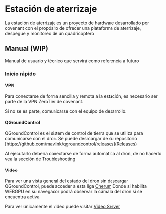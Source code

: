 # Estación de aterrizaje

La estación de aterrizaje es un proyecto de hardware desarrollado por
covenant con el propósito de ofrecer una plataforma de aterrizaje, despegue
y monitoreo de un quadricoptero

## Manual (WIP)

Manual de usuario y técnico que servirá como referencia a futuro

### Inicio rápido

#### VPN

Para conectarse de forma sencilla y remota a la estación, es necesario 
ser parte de la VPN ZeroTier de covenant. 

Si no se es parte, comunicarse con el equipo de desarrollo.

#### QGroundControl

QGroundControl es el sistem de control de tierra que se utiliza para
comunicarse con el dron. Se puede desrcargar de su repositorio [https://github.com/mavlink/qgroundcontrol/releases](Releases)

Al ejecutarlo debería conectarse de forma automática al dron, de no hacerlo
vea la sección de Troubleshooting


#### Video

Para ver una vista general del estado del dron sin descargar QGroundControl, 
puede acceder a esta liga [Cherum](https://cherum.covenant.space)
Donde si habilita WEBGPU en su navegador podrá observar la cámara del dron si se encuentra activa

Para ver únicamente el video puede visitar [Video Server](http://159.54.131.60:8889/wadi/)


